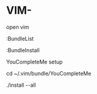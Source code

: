 # VIM-

open vim

:BundleList

:BundleInstall

YouCompleteMe setup

cd ~/.vim/bundle/YouCompleteMe

./install --all
